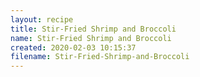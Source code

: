 ```yaml
---
layout: recipe
title: Stir-Fried Shrimp and Broccoli
name: Stir-Fried Shrimp and Broccoli
created: 2020-02-03 10:15:37
filename: Stir-Fried-Shrimp-and-Broccoli
---
```

